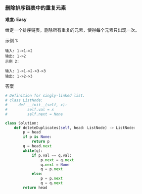 ###  删除排序链表中的重复元素
**难度: Easy**

给定一个排序链表，删除所有重复的元素，使得每个元素只出现一次。

示例 1:
```
输入: 1->1->2
输出: 1->2
示例 2:
```
```
输入: 1->1->2->3->3
输出: 1->2->3
```

答案
```python
# Definition for singly-linked list.
# class ListNode:
#     def __init__(self, x):
#         self.val = x
#         self.next = None

class Solution:
    def deleteDuplicates(self, head: ListNode) -> ListNode:
        p = head
        if p is None:
            return p
        q = head.next
        while(q):
            if p.val == q.val:
                p.next = q.next
                q.next = None
                q = p.next
            else:
                p = p.next
                q = q.next
        return head
        
        
```

